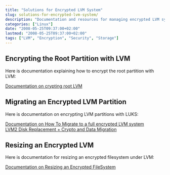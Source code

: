 ```yaml
---
title: "Solutions for Encrypted LVM System"
slug: solutions-for-encrypted-lvm-system/
description: "Documentation and resources for managing encrypted LVM systems, including root partition encryption, migration, and resizing of encrypted LVM volumes."
categories: ["Linux"]
date: "2008-05-25T09:37:00+02:00"
lastmod: "2008-05-25T09:37:00+02:00"
tags: ["LVM", "Encryption", "Security", "Storage"]
---
```


## Encrypting the Root Partition with LVM

Here is documentation explaining how to encrypt the root partition with LVM:

[Documentation on crypting root LVM](../../../static/pdf/encrypted_root_lvm.pdf)

## Migrating an Encrypted LVM Partition

Here is documentation on encrypting LVM partitions with LUKS:

[Documentation on How To Migrate to a full encrypted LVM system](../../../static/pdf/how_to_migrate_to_a_full_encrypted_lvm_system.pdf)  
[LVM2 Disk Replacement + Crypto and Data Migration](../../../static/pdf/273_lefinnois.pdf)

## Resizing an Encrypted LVM

Here is documentation for resizing an encrypted filesystem under LVM:

[Documentation on Resizing an Encrypted FileSystem](../../../static/pdf/resizing_encrypted_fs.pdf)
